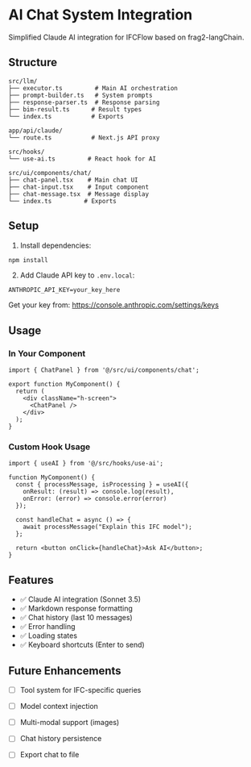 # AI Chat System Integration

Simplified Claude AI integration for IFCFlow based on frag2-langChain.

## Structure

```
src/llm/
├── executor.ts         # Main AI orchestration
├── prompt-builder.ts   # System prompts
├── response-parser.ts  # Response parsing
├── bim-result.ts      # Result types
└── index.ts           # Exports

app/api/claude/
└── route.ts           # Next.js API proxy

src/hooks/
└── use-ai.ts         # React hook for AI

src/ui/components/chat/
├── chat-panel.tsx    # Main chat UI
├── chat-input.tsx    # Input component
├── chat-message.tsx  # Message display
└── index.ts         # Exports
```

## Setup

1. Install dependencies:
```bash
npm install
```

2. Add Claude API key to `.env.local`:
```
ANTHROPIC_API_KEY=your_key_here
```

Get your key from: https://console.anthropic.com/settings/keys

## Usage

### In Your Component

```tsx
import { ChatPanel } from '@/src/ui/components/chat';

export function MyComponent() {
  return (
    <div className="h-screen">
      <ChatPanel />
    </div>
  );
}
```

### Custom Hook Usage

```tsx
import { useAI } from '@/src/hooks/use-ai';

function MyComponent() {
  const { processMessage, isProcessing } = useAI({
    onResult: (result) => console.log(result),
    onError: (error) => console.error(error)
  });

  const handleChat = async () => {
    await processMessage("Explain this IFC model");
  };

  return <button onClick={handleChat}>Ask AI</button>;
}
```

## Features

- ✅ Claude AI integration (Sonnet 3.5)
- ✅ Markdown response formatting
- ✅ Chat history (last 10 messages)
- ✅ Error handling
- ✅ Loading states
- ✅ Keyboard shortcuts (Enter to send)

## Future Enhancements

- [ ] Tool system for IFC-specific queries
- [ ] Model context injection
- [ ] Multi-modal support (images)
- [ ] Chat history persistence
- [ ] Export chat to file


